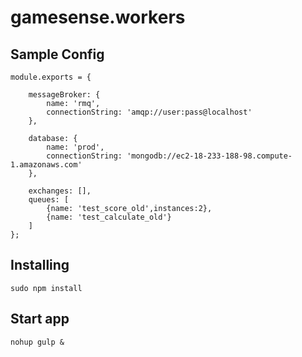 # gamesense.workers

## Sample Config

    module.exports = {

        messageBroker: {
            name: 'rmq',
            connectionString: 'amqp://user:pass@localhost'
        },

        database: {
            name: 'prod',
            connectionString: 'mongodb://ec2-18-233-188-98.compute-1.amazonaws.com'
        },

        exchanges: [],
        queues: [
            {name: 'test_score_old',instances:2},
            {name: 'test_calculate_old'}
        ]
    };

## Installing
    sudo npm install

## Start app
    nohup gulp &

